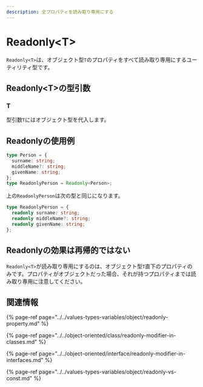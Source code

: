 ```yaml
---
description: 全プロパティを読み取り専用にする
---
```


# Readonly&lt;T&gt;

`Readonly<T>`は、オブジェクト型`T`のプロパティをすべて読み取り専用にするユーティリティ型です。

## Readonly&lt;T&gt;の型引数

### T

型引数`T`にはオブジェクト型を代入します。

## Readonlyの使用例

```typescript
type Person = {
  surname: string;
  middleName?: string;
  givenName: string;
};
type ReadonlyPerson = Readonly<Person>;
```

上の`ReadonlyPerson`は次の型と同じになります。

```typescript
type ReadonlyPerson = {
  readonly surname: string;
  readonly middleName?: string;
  readonly givenName: string;
};
```

## Readonlyの効果は再帰的ではない

`Readonly<T>`が読み取り専用にするのは、オブジェクト型`T`直下のプロパティのみです。プロパティがオブジェクトだった場合、それが持つプロパティまでは読み取り専用に注意してください。

## 関連情報

{% page-ref page="../../values-types-variables/object/readonly-property.md" %}

{% page-ref page="../../object-oriented/class/readonly-modifier-in-classes.md" %}

{% page-ref page="../../object-oriented/interface/readonly-modifier-in-interfaces.md" %}

{% page-ref page="../../values-types-variables/object/readonly-vs-const.md" %}

